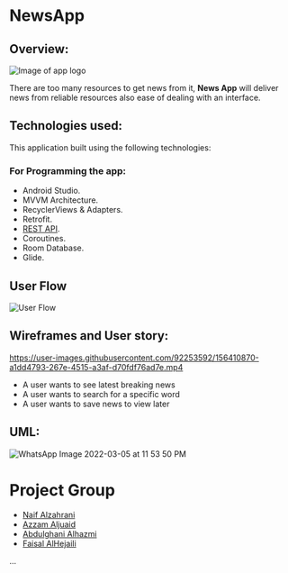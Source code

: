 # NewsApp

## Overview:
![Image of app logo](https://h.top4top.io/p_2252wa8ey1.png)

There are too many resources to get news from it, **News App** will deliver news from reliable resources also ease of dealing with an interface.


## Technologies used:
This application built using the following technologies:
### For Programming the app:
* Android Studio.
* MVVM Architecture.
* RecyclerViews & Adapters.
* Retrofit.
* [REST API](https://newsapi.org/).
* Coroutines.
* Room Database.
* Glide.


## User Flow
![User Flow](https://user-images.githubusercontent.com/92253592/158048755-b7431e67-d8ed-428e-a8d6-f4dd8c83c689.jpeg)


## Wireframes and User story:

https://user-images.githubusercontent.com/92253592/156410870-a1dd4793-267e-4515-a3af-d70fdf76ad7e.mp4



- A user wants to see latest breaking news
- A user wants to search for a specific word
- A user wants to save news to view later



## UML:

![WhatsApp Image 2022-03-05 at 11 53 50 PM](https://user-images.githubusercontent.com/92253592/156899817-5635f0dc-78db-4d1a-a314-d5202d3d52ba.jpeg)



# Project Group
- [Naif Alzahrani ](https://github.com/Nayf-S-ALzahrani)
- [Azzam Aljuaid](https://github.com/AzzamALjuaid)
- [Abdulghani Alhazmi](https://github.com/AbdulghaniAlhazmi)
- [Faisal AlHejaili ](https://github.com/FAISALT1000)




...
